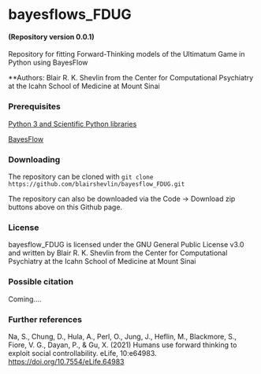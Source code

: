 # bayesflows_FDUG

#### (Repository version 0.0.1)

Repository for fitting Forward-Thinking models of the Ultimatum Game in Python using BayesFlow

**Authors: Blair R. K. Shevlin from the Center for Computational Psychiatry at the Icahn School of Medicine at Mount Sinai

### Prerequisites

[Python 3 and Scientific Python libraries](https://www.anaconda.com/products/individual)

[BayesFlow](https://github.com/stefanradev93/BayesFlow)

### Downloading

The repository can be cloned with `git clone https://github.com/blairshevlin/bayesflow_FDUG.git`

The repository can also be downloaded via the Code -> Download zip buttons above on this Github page.

### License

bayesflow_FDUG is licensed under the GNU General Public License v3.0 and written by Blair R. K. Shevlin from the Center for Computational Psychiatry at the Icahn School of Medicine at Mount Sinai

### Possible citation

Coming....


### Further references

Na, S., Chung, D., Hula, A., Perl, O., Jung, J., Heflin, M., Blackmore, S., Fiore, V. G., Dayan, P., & Gu, X. (2021) Humans use forward thinking to exploit social controllability. eLife, 10:e64983. https://doi.org/10.7554/eLife.64983